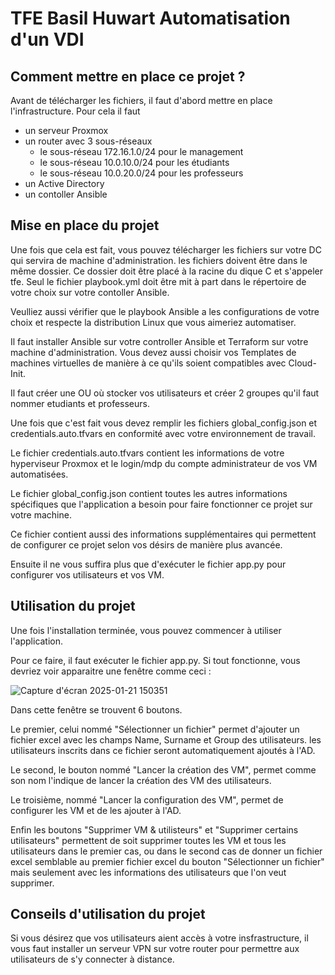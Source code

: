 # TFE Basil Huwart Automatisation d'un VDI

## Comment mettre en place ce projet ?
Avant de télécharger les fichiers, il faut d'abord mettre en place l'infrastructure. Pour cela il faut 
* un serveur Proxmox
* un router avec 3 sous-réseaux
    - le sous-réseau 172.16.1.0/24 pour le management
    - le sous-réseau 10.0.10.0/24 pour les étudiants
    - le sous-réseau 10.0.20.0/24 pour les professeurs
* un Active Directory
* un contoller Ansible

## Mise en place du projet

Une fois que cela est fait, vous pouvez télécharger les fichiers sur votre DC qui servira de machine d'administration. les fichiers doivent être dans le même dossier. Ce dossier doit être placé à la racine du dique C et s'appeler tfe.
Seul le fichier playbook.yml doit être mit à part dans le répertoire de votre choix sur votre contoller Ansible.

Veulliez aussi vérifier que le playbook Ansible a les configurations de votre choix et respecte la distribution Linux que vous aimeriez automatiser.

Il faut installer Ansible sur votre controller Ansible et Terraform sur votre machine d'administration. Vous devez aussi choisir vos Templates de machines virtuelles de manière à ce qu'ils soient compatibles avec Cloud-Init.

Il faut créer une OU où stocker vos utilisateurs et créer 2 groupes qu'il faut nommer etudiants et professeurs.

Une fois que c'est fait vous devez remplir les fichiers global_config.json et credentials.auto.tfvars en conformité avec votre environnement de travail.

Le fichier credentials.auto.tfvars contient les informations de votre hyperviseur Proxmox et le login/mdp du compte administrateur de vos VM automatisées.

Le fichier global_config.json contient toutes les autres informations spécifiques que l'application a besoin pour faire fonctionner ce projet sur votre machine.

Ce fichier contient aussi des informations supplémentaires qui permettent de configurer ce projet selon vos désirs de manière plus avancée.

Ensuite il ne vous suffira plus que d'exécuter le fichier app.py pour configurer vos utilisateurs et vos VM.

## Utilisation du projet

Une fois l'installation terminée, vous pouvez commencer à utiliser l'application.

Pour ce faire, il faut exécuter le fichier app.py. Si tout fonctionne, vous devriez voir apparaitre une fenêtre comme ceci :

![Capture d'écran 2025-01-21 150351](https://github.com/user-attachments/assets/acf94f16-8c54-4dd3-b973-22dad69e3935)

Dans cette fenêtre se trouvent 6 boutons.

Le premier, celui nommé "Sélectionner un fichier" permet d'ajouter un fichier excel avec les champs Name, Surname et Group des utilisateurs.
les utilisateurs inscrits dans ce fichier seront automatiquement ajoutés à l'AD.

Le second, le bouton nommé "Lancer la création des VM", permet comme son nom l'indique de lancer la création des VM des utilisateurs.

Le troisième, nommé "Lancer la configuration des VM", permet de configurer les VM et de les ajouter à l'AD.

Enfin les boutons "Supprimer VM & utilisteurs" et "Supprimer certains utilisateurs" permettent de soit supprimer toutes les VM et tous les utilisateurs dans le premier cas, ou dans le second cas de donner un fichier excel semblable au premier fichier excel du bouton "Sélectionner un fichier" mais seulement avec les informations des utilisateurs que l'on veut supprimer. 


## Conseils d'utilisation du projet

Si vous désirez que vos utilisateurs aient accès à votre insfrastructure, il vous faut installer un serveur VPN sur votre router pour permettre aux utilisateurs de s'y connecter à distance.
